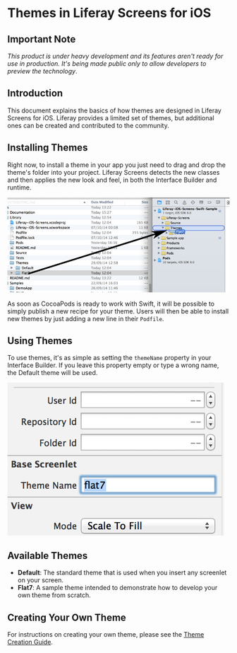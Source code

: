 # Themes in Liferay Screens for iOS

## Important Note

*This product is under heavy development and its features aren't ready for use in production. It's being made public only to allow developers to preview the technology*.

## Introduction

This document explains the basics of how themes are designed in Liferay Screens for iOS. Liferay provides a limited set of themes, but additional ones can be created and contributed to the community.

## Installing Themes

Right now, to install a theme in your app you just need to drag and drop the theme's folder into your project. Liferay Screens detects the new classes and then applies the new look and feel, in both the Interface Builder and runtime.

![Installing the Flat7 theme in an XCode project.](Images/xcode-install-theme.png)

As soon as CocoaPods is ready to work with Swift, it will be possible to simply publish a new recipe for your theme. Users will then be able to install new themes by just adding a new line in their `Podfile`.

## Using Themes

To use themes, it's as simple as setting the `themeName` property in your Interface Builder. If you leave this property empty or type a wrong name, the Default theme will be used.

![The `themeName` property in Interface Builder.](Images/themes-property.png)

## Available Themes

- **Default**: The standard theme that is used when you insert any screenlet on your screen.
- **Flat7**: A sample theme intended to demonstrate how to develop your own theme from scratch.

## Creating Your Own Theme

For instructions on creating your own theme, please see the [Theme Creation Guide](theme_creation.md).